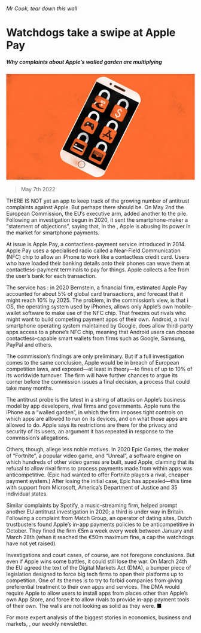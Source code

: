 ###### Mr Cook, tear down this wall

# Watchdogs take a swipe at Apple Pay 

##### Why complaints about Apple’s walled garden are multiplying 

![image](images/20220507_fnd003.jpg) 

> May 7th 2022 

THERE IS NOT yet an app to keep track of the growing number of antitrust complaints against Apple. But perhaps there should be. On May 2nd the European Commission, the EU’s executive arm, added another to the pile. Following an investigation begun in 2020, it sent the smartphone-maker a “statement of objections”, saying that, in the , Apple is abusing its power in the market for smartphone payments.

At issue is Apple Pay, a contactless-payment service introduced in 2014. Apple Pay uses a specialised radio called a Near-Field Communication (NFC) chip to allow an iPhone to work like a contactless credit card. Users who have loaded their banking details onto their phones can wave them at contactless-payment terminals to pay for things. Apple collects a fee from the user’s bank for each transaction.


The service has : in 2020 Bernstein, a financial firm, estimated Apple Pay accounted for about 5% of global card transactions, and forecast that it might reach 10% by 2025. The problem, in the commission’s view, is that i OS, the operating system used by iPhones, allows only Apple’s own mobile-wallet software to make use of the NFC chip. That freezes out rivals who might want to build competing payment apps of their own. Android, a rival smartphone operating system maintained by Google, does allow third-party apps access to a phone’s NFC chip, meaning that Android users can choose contactless-capable smart wallets from firms such as Google, Samsung, PayPal and others.

The commission’s findings are only preliminary. But if a full investigation comes to the same conclusion, Apple would be in breach of European competition laws, and exposed—at least in theory—to fines of up to 10% of its worldwide turnover. The firm will have further chances to argue its corner before the commission issues a final decision, a process that could take many months.

The antitrust probe is the latest in a string of attacks on Apple’s business model by app developers, rival firms and governments. Apple runs the iPhone as a “walled garden”, in which the firm imposes tight controls on which apps are allowed to run on its devices, and on what those apps are allowed to do. Apple says its restrictions are there for the privacy and security of its users, an argument it has repeated in response to the commission’s allegations.

Others, though, allege less noble motives. In 2020 Epic Games, the maker of “Fortnite”, a popular video game, and “Unreal”, a software engine on which hundreds of other video games are built, sued Apple, claiming that its refusal to allow rival firms to process payments made from within apps was anticompetitive. (Epic had wanted to offer Fortnite players a rival, cheaper payment system.) After losing the initial case, Epic has appealed—this time with support from Microsoft, America’s Department of Justice and 35 individual states.

Similar complaints by Spotify, a music-streaming firm, helped prompt another EU antitrust investigation in 2020; a third is under way in Britain. Following a complaint from Match Group, an operator of dating sites, Dutch trustbusters found Apple’s in-app payments policies to be anticompetitive in October. They fined the firm €5m a week every week between January and March 28th (when it reached the €50m maximum fine, a cap the watchdogs have not yet raised).

Investigations and court cases, of course, are not foregone conclusions. But even if Apple wins some battles, it could still lose the war. On March 24th the EU agreed the text of the Digital Markets Act (DMA), a bumper piece of legislation designed to force big tech firms to open their platforms up to competition. One of its themes is to try to forbid companies from giving preferential treatment to their own apps and services. The DMA would require Apple to allow users to install apps from places other than Apple’s own App Store, and force it to allow rivals to provide in-app payment tools of their own. The walls are not looking as solid as they were. ■

For more expert analysis of the biggest stories in economics, business and markets, , our weekly newsletter.

